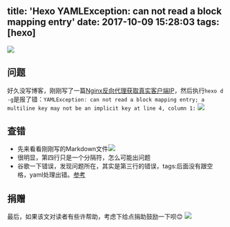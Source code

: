 title: 'Hexo YAMLException: can not read a block mapping entry'
date: 2017-10-09 15:28:03
tags: [hexo]
---
![](https://avatars2.githubusercontent.com/u/6375567?v=4&s=200)

## 问题
好久没写博客，刚刚写了一篇[Nginx反向代理获取真实客户端IP](http://hexo.chaosjohn.com/2017/10/09/Nginx-Real-Client-IP/)，然后执行`hexo d -g`是报了错：`YAMLException: can not read a block mapping entry; a multiline key may not be an implicit key at line 4, column 1:`
![][img01]

## 查错
* 先来看看刚刚写的Markdown文件![][img02]
* 很明显，第四行只是一个分隔符，怎么可能出问题
* 谷歌一下错误，发现问题所在，其实是第三行的错误，tags:后面没有跟空格，yaml处理出错。[参考](https://github.com/fbrctr/fabricator/issues/241)

## 捐赠
最后，如果该文对读者有些许帮助，考虑下给点捐助鼓励一下呗😊
![](http://7xqld8.com1.z0.glb.clouddn.com/donate-me.png)

[img01]: http://oxjeuoq48.bkt.clouddn.com/Hexo-YAMLException-can-not-read-a-block-mapping-entry/screenshot-of-problem.png
[img02]: http://oxjeuoq48.bkt.clouddn.com/Hexo-YAMLException-can-not-read-a-block-mapping-entry/screenshot-of-markdown.png